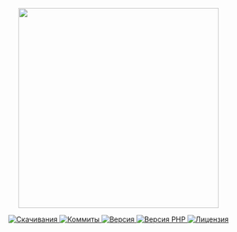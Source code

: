 <p align="center"><a href="https://www.localzet.com" target="_blank">
  <img src="https://static.zorin.space/media/logos/LocalzetGroup.png" width="400">
</a></p>

<p align="center">
  <a href="https://packagist.org/packages/localzet/oauth">
  <img src="https://img.shields.io/packagist/dt/localzet/oauth?label=%D0%A1%D0%BA%D0%B0%D1%87%D0%B8%D0%B2%D0%B0%D0%BD%D0%B8%D1%8F" alt="Скачивания">
</a>
  <a href="https://github.com/localzet/OAuth">
  <img src="https://img.shields.io/github/commit-activity/t/localzet/OAuth?label=%D0%9A%D0%BE%D0%BC%D0%BC%D0%B8%D1%82%D1%8B" alt="Коммиты">
</a>
  <a href="https://packagist.org/packages/localzet/oauth">
  <img src="https://img.shields.io/packagist/v/localzet/oauth?label=%D0%92%D0%B5%D1%80%D1%81%D0%B8%D1%8F" alt="Версия">
</a>
  <a href="https://packagist.org/packages/localzet/oauth">
  <img src="https://img.shields.io/packagist/dependency-v/localzet/oauth/php?label=PHP" alt="Версия PHP">
</a>
  <a href="https://github.com/localzet/OAuth">
  <img src="https://img.shields.io/github/license/localzet/OAuth?label=%D0%9B%D0%B8%D1%86%D0%B5%D0%BD%D0%B7%D0%B8%D1%8F" alt="Лицензия">
</a>
</p>
